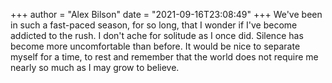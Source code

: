 +++
author = "Alex Bilson"
date = "2021-09-16T23:08:49"
+++
We've been in such a fast-paced season, for so long, that I wonder if I've become addicted to the rush. I don't ache for solitude as I once did. Silence has become more uncomfortable than before. It would be nice to separate myself for a time, to rest and remember that the world does not require me nearly so much as I may grow to believe.
    
